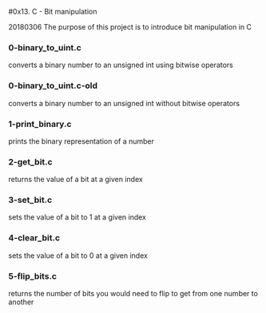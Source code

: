 #0x13. C - Bit manipulation

20180306
The purpose of this project is to introduce bit manipulation in C

### 0-binary_to_uint.c
converts a binary number to an unsigned int using bitwise operators

### 0-binary_to_uint.c-old
converts a binary number to an unsigned int without bitwise operators

### 1-print_binary.c
prints the binary representation of a number

### 2-get_bit.c
returns the value of a bit at a given index

### 3-set_bit.c
sets the value of a bit to 1 at a given index

### 4-clear_bit.c
sets the value of a bit to 0 at a given index

### 5-flip_bits.c
returns the number of bits you would need to flip to get from one number to another
